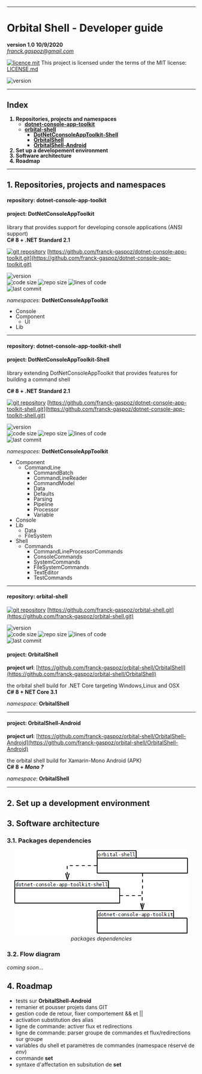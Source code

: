 <hr>

# Orbital Shell - Developer guide
**version 1.0 10/9/2020**  
*franck.gaspoz@gmail.com*

[![licence mit](https://img.shields.io/badge/licence-MIT-blue.svg)](license.md) This project is licensed under the terms of the MIT license: [LICENSE.md](LICENSE.md)

![version](https://img.shields.io/badge/Version-1.0.beta-green)

<hr>

## Index
<b><ol style="line-height:100%">
<li>Repositories, projects and namespaces

- [dotnet-console-app-toolkit](#dotnet-console-app-toolkit)
- [orbital-shell](#orbital-shell)
  - [DotNetCconsoleAppToolkit-Shell](#dotnet-console-app-toolkit-shell)
  - [OrbitalShell](#orbital-shell)
  - [OrbitalShell-Android](#orbital-shell-android)
<li>Set up a developement environment
<li>Software architecture
<li>Roadmap
</ol>
</b>

<hr>

## 1. Repositories, projects and namespaces

<a id="dotnet-console-app-toolkit"/>

#### repository: dotnet-console-app-toolkit
#### project: DotNetConsoleAppToolkit

library that provides support for developing console applications (ANSI support)  
<b>C# 8 + .NET Standard 2.1</b>  
 
[![git repository](https://img.shields.io/badge/GIT-repository-green)](https://github.com/franck-gaspoz/dotnet-console-app-toolkit.git) [https://github.com/franck-gaspoz/dotnet-console-app-toolkit.git](https://github.com/franck-gaspoz/dotnet-console-app-toolkit.git) 

![version](https://img.shields.io/github/v/tag/franck-gaspoz/dotnet-console-app-toolkit?style=plastic)  
![code size](https://img.shields.io/github/languages/code-size/franck-gaspoz/dotnet-console-app-toolkit?style=plastic)
![repo size](https://img.shields.io/github/repo-size/franck-gaspoz/dotnet-console-app-toolkit?style=plastic)
![lines of code](https://img.shields.io/tokei/lines/github/franck-gaspoz/dotnet-console-app-toolkit?style=plastic)  
![last commit](https://img.shields.io/github/last-commit/franck-gaspoz/dotnet-console-app-toolkit?style=plastic)  

*namespaces*:  <b>DotNetConsoleAppToolkit</b>
<ul style="line-height:100%;margin:0px">
<li>    Console  
<li>    Component  
<ul style="line-height:100%;margin:0px">
<li>       UI  
</ul>
<li>   Lib  
</ul>

<hr>

<a id="dotnet-console-app-toolkit-shell"/>

#### repository: dotnet-console-app-toolkit-shell
#### project: DotNetConsoleAppToolkit-Shell

library extending DotNetConsoleAppToolkit that provides features for building a command shell

<b>C# 8 + .NET Standard 2.1</b>  
  
[![git repository](https://img.shields.io/badge/GIT-repository-green)](https://github.com/franck-gaspoz/dotnet-console-app-toolkit.git)
[https://github.com/franck-gaspoz/dotnet-console-app-toolkit-shell.git](https://github.com/franck-gaspoz/dotnet-console-app-toolkit-shell.git)
  
![version](https://img.shields.io/github/v/tag/franck-gaspoz/dotnet-console-app-toolkit-shell?style=plastic)  
![code size](https://img.shields.io/github/languages/code-size/franck-gaspoz/dotnet-console-app-toolkit-shell?style=plastic)
![repo size](https://img.shields.io/github/repo-size/franck-gaspoz/dotnet-console-app-toolkit-shell?style=plastic)
![lines of code](https://img.shields.io/tokei/lines/github/franck-gaspoz/dotnet-console-app-toolkit-shell?style=plastic)   
![last commit](https://img.shields.io/github/last-commit/franck-gaspoz/dotnet-console-app-toolkit-shell?style=plastic) 

*namespaces*: <b>DotNetConsoleAppToolkit</b>
<ul style="line-height:100%">
<li>    Component 
<ul style="line-height:100%;margin:0px">
<li>        CommandLine  
<ul style="line-height:100%;margin:0px">
<li>        CommandBatch
<li>        CommandLineReader  
<li>        CommandModel  
<li>        Data  
<li>        Defaults  
<li>        Parsing  
<li>        Pipeline  
<li>        Processor  
<li>        Variable 
</ul>
</ul>
<li>    Console  
<li>    Lib  
<ul style="line-height:100%;margin:0px">
<li>        Data  
<li>        FileSystem  
</ul>
<li>    Shell  
<ul style="line-height:100%;margin:0px">
<li>        Commands  
<ul style="line-height:100%;margin:0px">
<li>CommandLineProcessorCommands
<li>ConsoleCommands
<li>SystemCommands
<li>FileSystemCommands
<li>TextEditor
<li>TestCommands
</ul>
</ul>
</ul>

<hr>

<a id="orbital-shell"/>

#### repository: orbital-shell  

[![git repository](https://img.shields.io/badge/GIT-repository-green)](https://github.com/franck-gaspoz/dotnet-console-app-toolkit.git) [https://github.com/franck-gaspoz/orbital-shell.git](https://github.com/franck-gaspoz/orbital-shell.git)

![version](https://img.shields.io/github/v/tag/franck-gaspoz/orbital-shell?style=plastic)  
![code size](https://img.shields.io/github/languages/code-size/franck-gaspoz/orbital-shell?style=plastic)
![repo size](https://img.shields.io/github/repo-size/franck-gaspoz/orbital-shell?style=plastic)
![lines of code](https://img.shields.io/tokei/lines/github/franck-gaspoz/orbital-shell?style=plastic)  
![last commit](https://img.shields.io/github/last-commit/franck-gaspoz/orbital-shell?style=plastic) 

#### project: OrbitalShell

**project url**: [https://github.com/franck-gaspoz/orbital-shell/OrbitalShell](https://github.com/franck-gaspoz/orbital-shell/OrbitalShell)  
  
the orbital shell build for .NET Core targeting Windows,Linux and OSX  
<b>C# 8 + NET Core 3.1</b>  

*namespace*: <b>OrbitalShell  </b>

<hr>

<a id="orbital-shell-android"/>

#### project: OrbitalShell-Android
**project url**: [https://github.com/franck-gaspoz/orbital-shell/OrbitalShell-Android](https://github.com/franck-gaspoz/orbital-shell/OrbitalShell-Android) 

the orbital shell build for Xamarin-Mono Android (APK)  
<b>C# 8 + <i>Mono ?</i></b>  
  
*namespace*: <b>OrbitalShell  </b>

<hr>

## 2. Set up a development environment

## 3. Software architecture
### 3.1. Packages dependencies

<center>  
<img alt="package dependencies" src="OrbitalShellArchitecture.png"><br>  
<i>packages dependencies</i>
</center>

### 3.2. Flow diagram

*coming soon...*

## 4. Roadmap

- tests sur **OrbitalShell-Android**
- remanier et pousser projets dans GIT
- gestion code de retour, fixer comportement && et ||
- activation substitution des alias
- ligne de commande: activer flux et redirections
- ligne de commande: parser groupe de commandes et flux/redirections sur groupe
- variables du shell et paramètres de commandes (namespace réservé de *env*)
- commande **set**
- syntaxe d'affectation en subsitution de **set**
